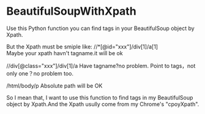 # BeautifulSoupWithXpath
Use this Python function you can find tags in your BeautifulSoup object by Xpath.

But the Xpath must be smiple like:
//*[@id="xxx"]/div[1]/a[1]  
Maybe your xpath havn't tagname.it will be ok
  
//div[@class="xxx"]/div[1]/a
Have tagname?no problem.
Point to tags，not only one？no problem too.
  
/html/body/p
Absolute path will be OK
  
So I mean that, I want to use this function to find tags in my BeautifulSoup object by Xpath.And the Xpath usully come from my Chrome's "cpoyXpath".
